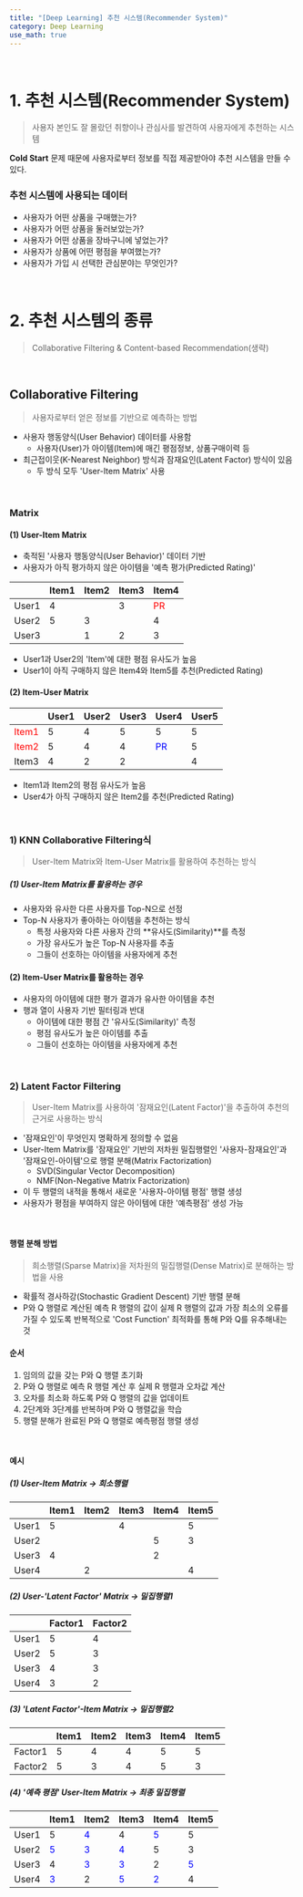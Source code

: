 ```yaml
---
title: "[Deep Learning] 추천 시스템(Recommender System)"
category: Deep Learning
use_math: true
---
```


<br>

# 1. 추천 시스템(Recommender System) 
> 사용자 본인도 잘 몰랐던 취향이나 관심사를 발견하여 사용자에게 추천하는 시스템 

**Cold Start** 문제 때문에 사용자로부터 정보를 직접 제공받아야 추천 시스템을 만들 수 있다.

### 추천 시스템에 사용되는 데이터
- 사용자가 어떤 상품을 구매했는가? 
- 사용자가 어떤 상품을 둘러보았는가?
- 사용자가 어떤 상품을 장바구니에 넣었는가?
- 사용자가 상품에 어떤 평점을 부여했는가?
- 사용자가 가입 시 선택한 관심분야는 무엇인가?

<br>

# 2. 추천 시스템의 종류
> Collaborative Filtering & Content-based Recommendation(생략)

<br>

## Collaborative Filtering
> 사용자로부터 얻은 정보를 기반으로 예측하는 방법

- 사용자 행동양식(User Behavior) 데이터를 사용함
    - 사용자(User)가 아이템(Item)에 매긴 평점정보, 상품구매이력 등
- 최근접이웃(K-Nearest Neighbor) 방식과 잠재요인(Latent Factor) 방식이 있음
    - 두 방식 모두 'User-Item Matrix' 사용

<br>

### Matrix

#### (1) User-Item Matrix
- 축적된 '사용자 행동양식(User Behavior)' 데이터 기반
- 사용자가 아직 평가하지 않은 아이템을 '예측 평가(Predicted Rating)'

||Item1|Item2|Item3|Item4|
|----|---|---|---|---|
|User1|4||3|<font color = 'red'>PR|
|User2|5|3||4|
|User3||1|2|3|

- User1과 User2의 'Item'에 대한 평점 유사도가 높음
- User1이 아직 구매하지 않은 Item4와 Item5를 추천(Predicted Rating)

#### (2) Item-User Matrix

||User1|User2|User3|User4|User5|
|----|---|---|---|---|---|
|<font color = 'red'>Item1|5|4|5|5|5|
|<font color = 'red'>Item2|5|4|4|<font color = 'blue'>PR|5|
|Item3|4|2|2||4|

- Item1과 Item2의 평점 유사도가 높음
- User4가 아직 구매하지 않은 Item2를 추천(Predicted Rating)

<br>

### 1) KNN Collaborative Filtering식
> User-Item Matrix와 Item-User Matrix를 활용하여 추천하는 방식

##### (1) User-Item Matrix를 활용하는 경우
- 사용자와 유사한 다른 사용자를 Top-N으로 선정
- Top-N 사용자가 좋아하는 아이템을 추천하는 방식
   - 특정 사용자와 다른 사용자 간의 **유사도(Similarity)**를 측정
   - 가장 유사도가 높은 Top-N 사용자를 추출
   - 그들이 선호하는 아이템을 사용자에게 추천

#### (2) Item-User Matrix를 활용하는 경우
- 사용자의 아이템에 대한 평가 결과가 유사한 아이템을 추천
- 행과 열이 사용자 기반 필터링과 반대
  - 아이템에 대한 평점 간 '유사도(Similarity)' 측정
  - 평점 유사도가 높은 아이템를 추출
  - 그들이 선호하는 아이템을 사용자에게 추천
  
<br>

### 2) Latent Factor Filtering
> User-Item Matrix를 사용하여 '잠재요인(Latent Factor)'을 추출하여 추천의 근거로 사용하는 방식

- '잠재요인'이 무엇인지 명확하게 정의할 수 없음
- User-Item Matrix를 '잠재요인' 기반의 저차원 밀집행렬인 '사용자-잠재요인'과 '잠재요인-아이템'으로 행렬 분해(Matrix Factorization)
  - SVD(Singular Vector Decomposition)
  - NMF(Non-Negative Matrix Factorization)
- 이 두 행렬의 내적을 통해서 새로운 '사용자-아이템 평점' 행렬 생성
- 사용자가 평점을 부여하지 않은 아이템에 대한 '예측평점' 생성 가능

<br>

#### 행렬 분해 방법
> 희소행렬(Sparse Matrix)을 저차원의 밀집행렬(Dense Matrix)로 분해하는 방법을 사용 

- 확률적 경사하강(Stochastic Gradient Descent) 기반 행렬 분해
- P와 Q 행렬로 계산된 예측 R 행렬의 값이 실제 R 행렬의 값과 가장 최소의 오류를 가질 수 있도록 반복적으로 'Cost Function' 최적화를 통해 P와 Q를 유추해내는 것

#### 순서
1. 임의의 값을 갖는 P와 Q 행렬 초기화
2. P와 Q 행렬로 예측 R 행렬 계산 후 실제 R 행렬과 오차값 계산
3. 오차를 최소화 하도록 P와 Q 행렬의 값을 업데이트
4. 2단계와 3단계를 반복하며 P와 Q 행렬값을 학습
5. 행렬 분해가 완료된 P와 Q 행렬로 예측평점 행렬 생성

<br>

#### 예시

##### (1) User-Item Matrix -> 희소행렬

||Item1|Item2|Item3|Item4|Item5|
|---|---|---|---|---|---|
|User1|5| |4| |5|
|User2| | | |5|3|
|User3|4| | |2| |
|User4| |2| | |4|

##### (2) User-'Latent Factor' Matrix -> 밀집행렬1

||Factor1|Factor2|
|---|---|---|
|User1|5|4|
|User2|5|3|
|User3|4|3|
|User4|3|2|

##### (3) 'Latent Factor'-Item Matrix -> 밀집행렬2

||Item1|Item2|Item3|Item4|Item5|
|---|---|---|---|---|---|
|Factor1|5|4|4|5|5|
|Factor2|5|3|4|5|3|

##### (4) '예측 평점' User-Item Matrix -> 최종 밀집행렬

||Item1|Item2|Item3|Item4|Item5|
|---|---|---|---|---|---|
|User1|5|<font color = 'blue'>4|4|<font color = 'blue'>5|5|
|User2|<font color = 'blue'>5|<font color = 'blue'>3|<font color = 'blue'>4|5|3|
|User3|4|<font color = 'blue'>3|<font color = 'blue'>3|2|<font color = 'blue'>5|
|User4|<font color = 'blue'>3|2|<font color = 'blue'>5|<font color = 'blue'>2|4|
